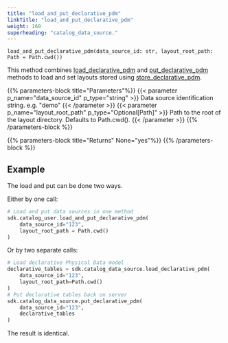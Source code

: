 ```yaml
---
title: "load_and_put_declarative_pdm"
linkTitle: "load_and_put_declarative_pdm"
weight: 160
superheading: "catalog_data_source."
---
```




``load_and_put_declarative_pdm(data_source_id: str, layout_root_path: Path = Path.cwd())``

This method combines [load_declarative_pdm](../load_declarative_pdm) and [put_declarative_pdm](../put_declarative_pdm) methods to load and set layouts stored using [store_declarative_pdm](../store_declarative_pdm).

{{% parameters-block  title="Parameters"%}}
{{< parameter p_name="data_source_id" p_type="string" >}}
Data source identification string. e.g. "demo"
{{< /parameter >}}
{{< parameter p_name="layout_root_path" p_type="Optional[Path]" >}}
Path to the root of the layout directory. Defaults to Path.cwd().
{{< /parameter >}}
{{% /parameters-block %}}

{{% parameters-block title="Returns" None="yes"%}}
{{% /parameters-block %}}

## Example

The load and put can be done two ways.

Either by one call:


```python
# Load and put data sources in one method
sdk.catalog_user.load_and_put_declarative_pdm(
    data_source_id="123",
    layout_root_path = Path.cwd()
)
```
Or by two separate calls:

```python
# Load declarative Physical Data model
declarative_tables = sdk.catalog_data_source.load_declarative_pdm(
    data_source_id="123",
    layout_root_path=Path.cwd()
)
# Put declarative tables back on server
sdk.catalog_data_source.put_declarative_pdm(
    data_source_id="123",
    declarative_tables
)
```

The result is identical.
